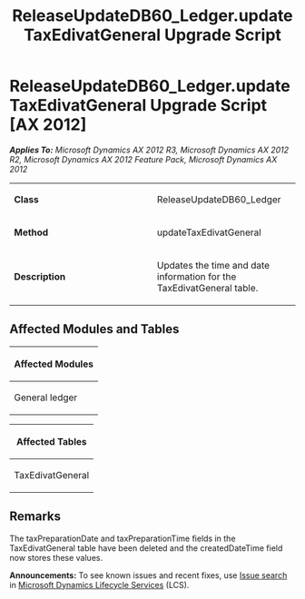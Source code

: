 ﻿---
title: ReleaseUpdateDB60_Ledger.updateTaxEdivatGeneral Upgrade Script
TOCTitle: ReleaseUpdateDB60_Ledger.updateTaxEdivatGeneral Upgrade Script
ms:assetid: 13184b9f-9ff0-4c31-cd24-7b5c08a001a6
ms:mtpsurl: https://msdn.microsoft.com/en-us/library/JJ718478(v=AX.60)
ms:contentKeyID: 49706763
ms.date: 05/18/2015
mtps_version: v=AX.60
---

# ReleaseUpdateDB60\_Ledger.updateTaxEdivatGeneral Upgrade Script [AX 2012]


_**Applies To:** Microsoft Dynamics AX 2012 R3, Microsoft Dynamics AX 2012 R2, Microsoft Dynamics AX 2012 Feature Pack, Microsoft Dynamics AX 2012_

<table>
<colgroup>
<col style="width: 50%" />
<col style="width: 50%" />
</colgroup>
<tbody>
<tr class="odd">
<td><p><strong>Class</strong></p></td>
<td><p>ReleaseUpdateDB60_Ledger</p></td>
</tr>
<tr class="even">
<td><p><strong>Method</strong></p></td>
<td><p>updateTaxEdivatGeneral</p></td>
</tr>
<tr class="odd">
<td><p><strong>Description</strong></p></td>
<td><p>Updates the time and date information for the TaxEdivatGeneral table.</p></td>
</tr>
</tbody>
</table>


## Affected Modules and Tables

<table>
<colgroup>
<col style="width: 100%" />
</colgroup>
<thead>
<tr class="header">
<th><p>Affected Modules</p></th>
</tr>
</thead>
<tbody>
<tr class="odd">
<td><p>General ledger</p></td>
</tr>
</tbody>
</table>


<table>
<colgroup>
<col style="width: 100%" />
</colgroup>
<thead>
<tr class="header">
<th><p>Affected Tables</p></th>
</tr>
</thead>
<tbody>
<tr class="odd">
<td><p>TaxEdivatGeneral</p></td>
</tr>
</tbody>
</table>


## Remarks

The taxPreparationDate and taxPreparationTime fields in the TaxEdivatGeneral table have been deleted and the createdDateTime field now stores these values.

  
**Announcements:** To see known issues and recent fixes, use [Issue search](http://go.microsoft.com/fwlink/?linkid=389258) in [Microsoft Dynamics Lifecycle Services](http://go.microsoft.com/fwlink/?linkid=306505) (LCS).

